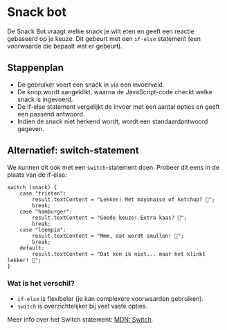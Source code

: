 # Snack bot

De Snack Bot vraagt welke snack je wilt eten en geeft een reactie gebaseerd op je keuze. Dit gebeurt met een `if-else` statement (een voorwaarde die bepaalt wat er gebeurt).

## Stappenplan

- De gebruiker voert een snack in via een invoerveld.
- De knop wordt aangeklikt, waarna de JavaScript-code checkt welke snack is ingevoerd.
- De if-else statement vergelijkt de invoer met een aantal opties en geeft een passend antwoord.
- Indien de snack niet herkend wordt, wordt een standaardantwoord gegeven.

## Alternatief: switch-statement

We kunnen dit ook met een `switch`-statement doen.
Probeer dit eens in de plaats van de if-else:

```
switch (snack) {
    case "frieten":
        result.textContent = "Lekker! Met mayonaise of ketchup? 🍟";
        break;
    case "hamburger":
        result.textContent = "Goede keuze! Extra kaas? 🍔";
        break;
    case "loempia":
        result.textContent = "Mmm, dat wordt smullen! 🥢";
        break;
    default:
        result.textContent = "Dat ken ik niet... maar het klinkt lekker! 🤔";
}
```

### Wat is het verschil?

- `if-else` is flexibeler (je kan complexere voorwaarden gebruiken).
- `switch` is overzichtelijker bij veel vaste opties.

Meer info over het Switch statement: [MDN: Switch](https://developer.mozilla.org/en-US/docs/Web/JavaScript/Reference/Statements/switch).
